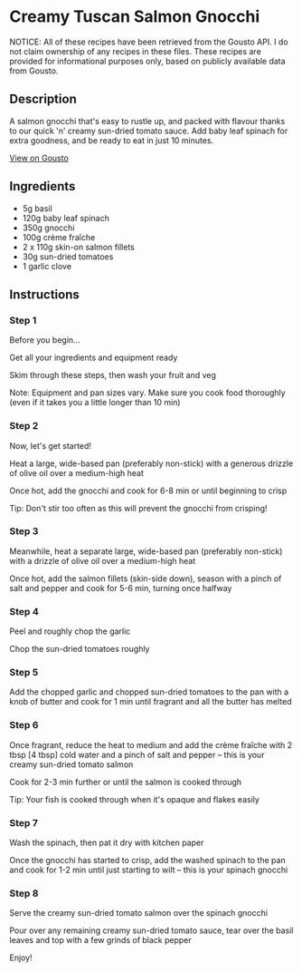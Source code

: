 # Creamy Tuscan Salmon Gnocchi

NOTICE: All of these recipes have been retrieved from the Gousto API. I do not claim ownership of any recipes in these files. These recipes are provided for informational purposes only, based on publicly available data from Gousto.

## Description

A salmon gnocchi that's easy to rustle up, and packed with flavour thanks to our quick 'n' creamy sun-dried tomato sauce. Add baby leaf spinach for extra goodness, and be ready to eat in just 10 minutes. 

[View on Gousto](https://www.gousto.co.uk/recipes/cookbook/creamy-tuscan-salmon-gnocchi)

## Ingredients

- 5g basil
- 120g baby leaf spinach
- 350g gnocchi
- 100g crème fraîche
- 2 x 110g skin-on salmon fillets
- 30g sun-dried tomatoes
- 1 garlic clove

## Instructions


### Step 1

Before you begin...

Get all your ingredients and equipment ready

Skim through these steps, then wash your fruit and veg

Note: Equipment and pan sizes vary. Make sure you cook food thoroughly (even if it takes you a little longer than 10 min)


### Step 2

Now, let's get started!

Heat a large, wide-based pan (preferably non-stick) with a generous drizzle of olive oil over a medium-high heat

Once hot, add the gnocchi and cook for 6-8 min or until beginning to crisp

Tip: Don't stir too often as this will prevent the gnocchi from crisping!


### Step 3

Meanwhile, heat a separate large, wide-based pan (preferably non-stick) with a drizzle of olive oil over a medium-high heat

Once hot, add the salmon fillets (skin-side down), season with a pinch of salt and pepper and cook for 5-6 min, turning once halfway


### Step 4

Peel and roughly chop the garlic

Chop the sun-dried tomatoes roughly


### Step 5

Add the chopped garlic and chopped sun-dried tomatoes to the pan with a knob of butter and cook for 1 min until fragrant and all the butter has melted


### Step 6

Once fragrant, reduce the heat to medium and add the crème fraîche with 2 tbsp <span class="text-danger">[4 tbsp] </span>cold water and a pinch of salt and pepper – this is your creamy sun-dried tomato salmon

Cook for 2-3 min further or until the salmon is cooked through

Tip: Your fish is cooked through when it's opaque and flakes easily


### Step 7

Wash the spinach, then pat it dry with kitchen paper

Once the gnocchi has started to crisp, add the washed spinach to the pan and cook for 1-2 min until just starting to wilt – this is your spinach gnocchi

### Step 8

Serve the creamy sun-dried tomato salmon over the spinach gnocchi

Pour over any remaining creamy sun-dried tomato sauce, tear over the basil leaves and top with a few grinds of black pepper

Enjoy!

